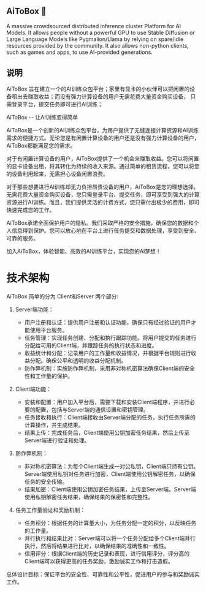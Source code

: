 ## AiToBox 👋

A massive crowdsourced distributed inference cluster Platform for AI Models. It allows people without a powerful GPU to use Stable Diffusion or Large Language Models like Pygmalion/Llama by relying on spare/idle resources provided by the community. It also allows non-python clients, such as games and apps, to use AI-provided generations.

## 说明

AiToBox 旨在建立一个的AI训练众包平台；家里有显卡的小伙伴可以把闲置的设备租出去赚取收益；而没有强力计算设备的用户无需花费大量资金购买设备， 只需登录平台，提交任务即可进行AI训练；

AiToBox -- 让AI训练变得简单

AiToBox是一个创新的AI训练众包平台，为用户提供了无缝连接计算资源和AI训练需求的便捷方式。无论您是有闲置计算设备的用户还是没有强力计算设备的用户，AiToBox都能满足您的需求。

对于有闲置计算设备的用户，AiToBox提供了一个机会来赚取收益。您可以将闲置的显卡设备出租，将其转化为持续的收入来源。通过简单的租赁流程，您可以将您的设备利用起来，无需担心设备闲置浪费。

对于那些想要进行AI训练却无力负担昂贵设备的用户，AiToBox是您的理想选择。无需花费大量资金购买设备，您只需登录平台、提交任务，即可享受到强大的计算资源进行AI训练。而且，我们提供灵活的计费方式，您只需付出极少的费用，即可快速完成您的工作。

AiToBox承诺全面保护用户的隐私。我们采取严格的安全措施，确保您的数据和个人信息得到保护。您可以放心地在平台上进行任务提交和数据处理，享受到安全、可靠的服务。

加入AiToBox，体验智能、高效的AI训练平台，实现您的AI梦想！

# 技术架构

AiToBox 简单的分为 Client和Server 两个部分:


1. Server端功能：
   - 用户注册和认证：提供用户注册和认证功能，确保只有经过验证的用户才能使用平台服务。
   - 任务管理：实现任务创建、分配和执行跟踪功能。将用户提交的任务进行分配给可用的Client端，并跟踪任务的执行状态和进度。
   - 收益统计和分配：记录用户的工作量和收益情况，并根据平台规则进行收益分配。确保公平和透明的收益分配机制。
   - 防作弊机制：实施防作弊机制，采用非对称机密算法确保Client端的安全性和工作量的保护。

2. Client端功能：
   - 安装和配置：用户加入平台后，需要下载和安装Client端程序，并进行必要的配置，包括与Server端的通信设置和密钥管理。
   - 任务接收和执行：Client端接收由Server端分配的任务，执行任务所需的计算操作，并生成结果。
   - 结果上传：完成任务后，Client端使用公钥加密任务结果，然后上传至Server端进行验证和处理。

3. 防作弊机制：
   - 非对称机密算法：为每个Client端生成一对公私钥，Client端只持有公钥。Server端使用私钥对任务进行加密，Client端使用公钥解密任务，以确保任务的安全传输。
   - 结果加密：Client端使用公钥加密任务结果，上传至Server端。Server端使用私钥解密任务结果，确保结果的保密性和完整性。

4. 任务工作量验证和奖励机制：
   - 任务积分：根据任务的计算量大小，为任务分配一定的积分，以反映任务的工作量。
   - 并行执行和结果比对：Server端可以将一个任务分配给多个Client端并行执行，然后将结果进行比对，以确保结果的准确性和一致性。
   - 信用评分：根据Client端的历史记录和表现，进行信用评分，评分高的Client端可以获得更高的任务奖励，激励诚实工作和打击造假。

总体设计目标：保证平台的安全性、可靠性和公平性，促进用户的参与和奖励诚实工作。
